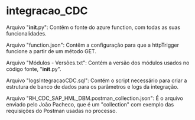 # integracao_CDC

Arquivo "__init__.py": Contêm o fonte do azure function, com todas as suas funcionalidades.

Arquivo "function.json": Contêm a configuração para que a httpTrigger funcione a partir de um método GET.

Arquivo "Módulos - Versões.txt": Contém a versão dos módulos usados no código fonte, "__init__.py".

Arquivo "logsIntegracaoCDC.sql": Contém o script necessário para criar a estrutura de banco de dados para os parâmetros e logs da integração.

Arquivo "RH_CDC_SAP_HML_DBM.postman_collection.json": É o arquivo enviado pelo João Pacheco, que é um "collection" com exemplo das requisições do Postman usadas no processo.
